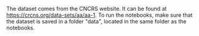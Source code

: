 
The dataset comes from the CNCRS website. It can be found at https://crcns.org/data-sets/aa/aa-1. To run the notebooks, make sure that the dataset is saved in a folder "data", located in the same folder as the notebooks.
